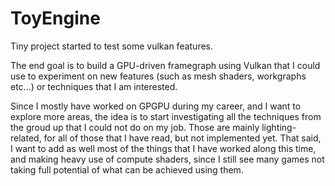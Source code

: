 # ToyEngine
Tiny project started to test some vulkan features.


The end goal is to build a GPU-driven framegraph using Vulkan that I could use to experiment on new features (such as mesh shaders, workgraphs etc...) or techniques that I am interested.


Since I mostly have worked on GPGPU during my career, and I want to explore more areas, the idea is to start investigating all the techniques from the groud up that I could not do on my job. Those are mainly lighting-related, 
for all of those that I have read, but not implemented yet. 
That said, I want to add as well most of the things that I have worked along this time, and making heavy use of compute shaders, since I still see many games not taking full potential of what can be achieved using them.




